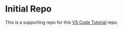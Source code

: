 # Initial Repo

This is a supporting repo for this [VS Code Tutorial](https://github.com/SebastianMantey/VS-Code-Tutorial) repo.